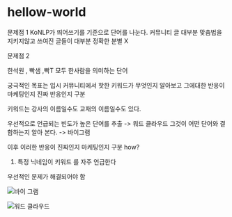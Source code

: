 # hellow-world

문제점 1
KoNLP가 띄어쓰기를 기준으로 단어를 나눈다. 커뮤니티 글 대부분 맞춤법을 지키지않고 쓰여진 글들이 대부분 정확한 분별 X 

 
 
문제점 2
 
한석원 , 빡샘 ,빡T  모두 한사람을 의미하는 단어
 
 
 
궁극적인 목표는 입시 커뮤니티에서 핫한 키워드가 무엇인지 알아보고 그에대한 반응이 마케팅인지 진짜 반응인지 구분
 
키워드는 강사의 이름일수도 교재의 이름일수도 있다.
 
우선적으로 언급되는 빈도가 높은 단어를 추출 -> 워드 클라우드
그것이 어떤 단어와 결합하는지 알아 본다. -> 바이그램
 
이후 이러한 반응이 진짜인지 마케팅인지 구분
how?
1. 특정 닉네임이 키워드 를 자주 언급한다
 
 
우선적인 문제가 해결되어야 함






![바이 그램](https://user-images.githubusercontent.com/49007889/58539894-3f646d80-8233-11e9-88fa-3baad69a9620.png)

![워드 클라우드](https://user-images.githubusercontent.com/49007889/58539895-3ffd0400-8233-11e9-81df-2d065e601178.png)
